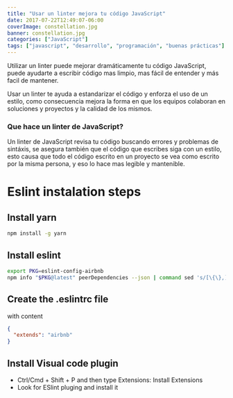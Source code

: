 ```yaml
---
title: "Usar un linter mejora tu código JavaScript"
date: 2017-07-22T12:49:07-06:00
coverImage: constellation.jpg
banner: constellation.jpg
categories: ["JavaScript"]
tags: ["javascript", "desarrollo", "programación", "buenas prácticas"]
---
```


Utilizar un linter puede mejorar dramáticamente tu código JavaScript, puede ayudarte a 
escribir código mas limpio, mas fácil de entender y más facil de mantener.

Usar un linter te ayuda a estandarizar el código y enforza el uso de un estilo, como consecuencia
mejora la forma en que los equipos colaboran en soluciones y proyectos y la calidad de los mismos.

### Que hace un linter de JavaScript?

Un linter de JavaScript revisa tu código buscando errores y problemas de sintáxis, se asegura también que
el código que escribes siga con un estilo, esto causa que todo el código escrito en un proyecto se vea como
escrito por la misma persona, y eso lo hace mas legible y mantenible.



# Eslint instalation steps

## Install yarn

```bash
npm install -g yarn
```

## Install eslint
```bash
export PKG=eslint-config-airbnb
npm info "$PKG@latest" peerDependencies --json | command sed 's/[\{\},]//g ; s/: /@/g' | xargs yarn add --dev "$PKG@latest"
```

## Create the .eslintrc file

with content 
```json
{
  "extends": "airbnb"
}
```

## Install Visual code plugin

- Ctrl/Cmd + Shift + P and then type Extensions: Install Extensions
- Look for ESlint pluging and install it


